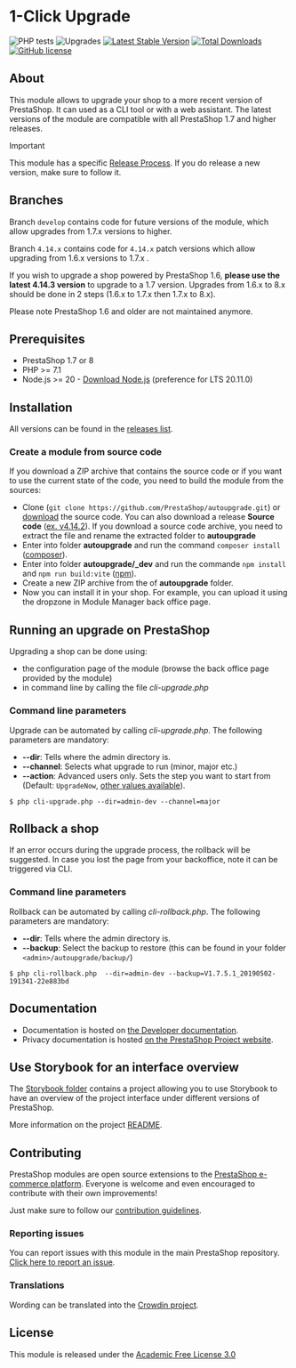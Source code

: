 # 1-Click Upgrade

![PHP tests](https://github.com/PrestaShop/autoupgrade/workflows/PHP%20tests/badge.svg)
![Upgrades](https://github.com/PrestaShop/autoupgrade/workflows/Upgrades/badge.svg)
[![Latest Stable Version](https://poser.pugx.org/PrestaShop/autoupgrade/v)](//packagist.org/packages/PrestaShop/autoupgrade)
[![Total Downloads](https://poser.pugx.org/PrestaShop/autoupgrade/downloads)](//packagist.org/packages/PrestaShop/autoupgrade)
[![GitHub license](https://img.shields.io/github/license/PrestaShop/autoupgrade)](https://github.com/PrestaShop/autoupgrade/LICENSE.md)

## About

This module allows to upgrade your shop to a more recent version of PrestaShop. It can used as a CLI tool or with a web assistant.
The latest versions of the module are compatible with all PrestaShop 1.7 and higher releases.

> [!IMPORTANT]  
> This module has a specific [Release Process][release-process]. If you do release a new version, make sure to follow it.

## Branches

Branch `develop` contains code for future versions of the module, which allow upgrades from 1.7.x versions to higher.

Branch `4.14.x` contains code for `4.14.x` patch versions which allow upgrading from 1.6.x versions to 1.7.x .

If you wish to upgrade a shop powered by PrestaShop 1.6, **please use the latest 4.14.3 version** to upgrade to a 1.7 version.
Upgrades from 1.6.x to 8.x should be done in 2 steps (1.6.x to 1.7.x then 1.7.x to 8.x).

Please note PrestaShop 1.6 and older are not maintained anymore.

## Prerequisites

* PrestaShop 1.7 or 8
* PHP >= 7.1
* Node.js >= 20 - [Download Node.js](https://nodejs.org/) (preference for LTS 20.11.0)

## Installation

All versions can be found in the [releases list](https://github.com/PrestaShop/autoupgrade/releases).

### Create a module from source code

If you download a ZIP archive that contains the source code or if you want to use the current state of the code, you need to build the module from the sources:

* Clone (`git clone https://github.com/PrestaShop/autoupgrade.git`) or [download](https://github.com/PrestaShop/autoupgrade/archive/master.zip) the source code. You can also download a release **Source code** ([ex. v4.14.2](https://github.com/PrestaShop/autoupgrade/archive/v4.14.2.zip)). If you download a source code archive, you need to extract the file and rename the extracted folder to **autoupgrade**
* Enter into folder **autoupgrade** and run the command `composer install`  ([composer](https://getcomposer.org/)).
* Enter into folder **autoupgrade/_dev** and run the commande `npm install` and `npm run build:vite` ([npm](https://docs.npmjs.com/)).
* Create a new ZIP archive from the of **autoupgrade** folder.
* Now you can install it in your shop. For example, you can upload it using the dropzone in Module Manager back office page. 

## Running an upgrade on PrestaShop

Upgrading a shop can be done using:

* the configuration page of the module (browse the back office page provided by the module)
* in command line by calling the file *cli-upgrade.php*

### Command line parameters

Upgrade can be automated by calling *cli-upgrade.php*.
The following parameters are mandatory:

* **--dir**: Tells where the admin directory is.
* **--channel**: Selects what upgrade to run (minor, major etc.)
* **--action**: Advanced users only. Sets the step you want to start from (Default: `UpgradeNow`, [other values available](classes/Task/Upgrade/)).

```
$ php cli-upgrade.php --dir=admin-dev --channel=major
```

## Rollback a shop

If an error occurs during the upgrade process, the rollback will be suggested.
In case you lost the page from your backoffice, note it can be triggered via CLI.

### Command line parameters

Rollback can be automated by calling *cli-rollback.php*.
The following parameters are mandatory:

* **--dir**: Tells where the admin directory is.
* **--backup**: Select the backup to restore (this can be found in your folder `<admin>/autoupgrade/backup/`)

```
$ php cli-rollback.php  --dir=admin-dev --backup=V1.7.5.1_20190502-191341-22e883bd
```

## Documentation

* Documentation is hosted on [the Developer documentation][doc].
* Privacy documentation is hosted [on the PrestaShop Project website][prestashop-privacy].

## Use Storybook for an interface overview

The [Storybook folder](/storybook) contains a project allowing you to use Storybook to have an overview of the project interface under different versions of PrestaShop.

More information on the project [README](/storybook/README.md).

## Contributing

PrestaShop modules are open source extensions to the [PrestaShop e-commerce platform][prestashop]. Everyone is welcome and even encouraged to contribute with their own improvements!

Just make sure to follow our [contribution guidelines][contribution-guidelines].

### Reporting issues

You can report issues with this module in the main PrestaShop repository. [Click here to report an issue][report-issue].

### Translations

Wording can be translated into the [Crowdin project](https://crowdin.com/editor/prestashop-official-modules/41846).

## License

This module is released under the [Academic Free License 3.0][AFL-3.0]

[report-issue]: https://github.com/PrestaShop/PrestaShop/issues/new/choose
[prestashop]: https://www.prestashop-project.org/
[prestashop-privacy]: https://www.prestashop-project.org/data-transparency/
[contribution-guidelines]: https://devdocs.prestashop-project.org/8/contribute/contribution-guidelines/project-modules/
[AFL-3.0]: https://opensource.org/licenses/AFL-3.0
[doc]: https://devdocs.prestashop-project.org/8/basics/keeping-up-to-date/upgrade-module/
[release-process]: https://www.prestashop-project.org/maintainers-guide/processes/release/autoupgrade/
